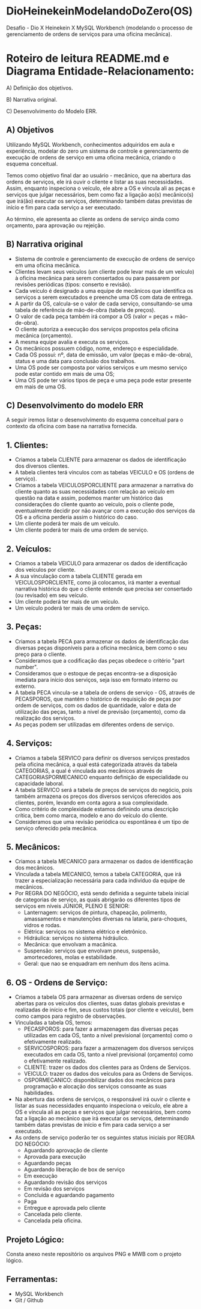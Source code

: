 # DioHeinekeinModelandoDoZero(OS)
Desafio - Dio X Heinekein X MySQL Workbench (modelando o processo de gerenciamento de ordens de serviços para uma oficina mecânica).

# Roteiro de leitura README.md e Diagrama Entidade-Relacionamento:

A) Definição dos objetivos.

B) Narrativa original.

C) Desenvolvimento do Modelo ERR.

## A) Objetivos
Utilizando MySQL Workbench, conhecimentos adquiridos em aula e experiência, modelar do zero um sistema de controle e gerenciamento de execução de ordens de serviço em uma oficina mecânica, criando o esquema conceitual.

Temos como objetivo final dar ao usuário - mecânico, que na abertura das ordens de serviços, ele irá ouvir o cliente e listar as suas necessidades. Assim, enquanto inspeciona o veículo, ele abre a OS e víncula ali as peças e serviços que julgar necessários, bem como faz a ligação ao(s) mecânico(s) que irá(ão) executar os serviços, determinando também datas previstas de início e fim para cada serviço a ser executado.

Ao término, ele apresenta ao cliente as ordens de serviço ainda como orçamento, para aprovação ou rejeição.

## B) Narrativa original

- Sistema de controle e gerenciamento de execução de ordens de serviço em uma oficina mecânica.
- Clientes levam seus veículos (um cliente pode levar mais de um veículo) à oficina mecânica para serem consertados ou para passarem por revisões periódicas (tipos: conserto e revisão).
- Cada veículo é designado a uma equipe de mecânicos que identifica os serviços a serem executados e preenche uma OS com data de entrega.
- A partir da OS, calcula-se o valor de cada serviço, consultando-se uma tabela de referência de mão-de-obra (tabela de preços).
- O valor de cada peça também irá compor a OS (valor = peças + mão-de-obra).
- O cliente autoriza a execução dos serviços propostos pela oficina mecânica (orçamento).
- A mesma equipe avalia e executa os serviços.
- Os mecânicos possuem código, nome, endereço e especialidade.
- Cada OS possui: nº, data de emissão, um valor (peças e mão-de-obra), status e uma data para conclusão dos trabalhos.
- Uma OS pode ser composta por vários serviços e um mesmo serviço pode estar contido em mais de uma OS;
- Uma OS pode ter vários tipos de peça e uma peça pode estar presente em mais de uma OS.

## C) Desenvolvimento do modelo ERR

A seguir iremos listar o desenvolvimento do esquema conceitual para o contexto da oficina com base na narrativa fornecida.

## 1. Clientes:
- Criamos a tabela CLIENTE para armazenar os dados de identificação dos diversos clientes.
- A tabela clientes terá vínculos com as tabelas VEICULO e OS (ordens de serviço).
- Criamos a tabela VEICULOSPORCLIENTE para armazenar a narrativa do cliente quanto as suas necessidades com relação ao veículo em questão na data e assim, podemos manter um histórico das considerações do cliente quanto ao veículo, pois o cliente pode, eventualmente decidir por não avançar com a execução dos serviços da OS e a oficina perderia assim o histórico do caso.
- Um cliente poderá ter mais de um veículo.
- Um cliente poderá ter mais de uma ordem de serviço.
  
## 2. Veículos:
- Criamos a tabela VEICULO para armazenar os dados de identificação dos veículos por cliente.
- A sua vinculação com a tabela CLIENTE gerada em VEICULOSPORCLIENTE, como já colocamos, irá manter a eventual narrativa histórica do que o cliente entende que precisa ser consertado (ou revisado) em seu veículo.
- Um cliente poderá ter mais de um veículo.
- Um veículo poderá ter mais de uma ordem de serviço.

## 3. Peças:
- Criamos a tabela PECA para armazenar os dados de identificação das diversas peças disponíveis para a oficina mecânica, bem como o seu preço para o cliente.
- Consideramos que a codificação das peças obedece o critério "part number".
- Consideramos que o estoque de peças encontra-se a disposição imediata para início dos serviços, seja isso em formato interno ou externo.
- A tabela PECA vincula-se a tabela de ordens de serviço - OS, através de PECASPOROS, que mantém o histórico de requisição de peças por ordem de serviços, com os dados de quantidade, valor e data de utilização das peças, tanto a nivel de previsão (orçamento), como da realização dos serviços.
- As peças podem ser utilizadas em diferentes ordens de serviço.
  
## 4. Serviços:
- Criamos a tabela SERVICO para definir os diversos serviços prestados pela oficina mecânica, a qual está categorizada através da tabela CATEGORIAS, a qual é vinculada aos mecânicos através de CATEGORIASPORMECANICO enquanto definição de especialidade ou capacidade laboral.
- A tabela SERVICO será a tabela de preços de serviços do negócio, pois também armazena os preços dos diversos serviços oferecidos aos clientes, porém, levando em conta agora a sua complexidade.
- Como critério de complexidade estamos definindo uma descrição crítica, bem como marca, modelo e ano do veículo do cliente.
- Consideramos que uma revisão periódica ou espontânea é um tipo de serviço oferecido pela mecânica.

## 5. Mecânicos:
- Criamos a tabela MECANICO para armazenar os dados de identificação dos mecânicos.
- Vinculada a tabela MECANICO, temos a tabela CATEGORIA, que irá trazer a especialização necessária para cada indivíduo da equipe de mecânicos.
- Por REGRA DO NEGÓCIO, está sendo definida a seguinte tabela inicial de categorias de serviço, as quais abrigarão os diferentes tipos de serviços em níveis JÚNIOR, PLENO E SENIOR:
  - Lanternagem: serviços de pintura, chapeação, polimento, amassamentos e manutenções diversas na lataria, para-choques, vidros e rodas.
  - Elétrica: serviços no sistema elétrico e eletrônico.
  - Hidráulica: serviços no sistema hidráulico.
  - Mecânica: que envolvam a macânica.
  - Suspensão: serviços que envolvam pneus, suspensão, amortecedores, molas e estabilidade.
  - Geral: que nao se enquadram em nenhum dos ítens acima. 

## 6. OS - Ordens de Serviço:
- Criamos a tabela OS para armazenar as diversas ordens de serviço abertas para os veículos dos clientes, suas datas globais previstas e realizadas de início e fim, seus custos totais (por cliente e veículo), bem como campos para registro de observações.
- Vinculadas a tabela OS, temos:
  - PECASPOROS: para fazer a armazenagem das diversas peças utilizadas em cada OS, tanto a nível previsional (orçamento) como o efetivamente realizado.
  - SERVICOSPOROS: para fazer a armazenagem dos diversos serviços executados em cada OS, tanto a nível previsional (orçamento) como o efetivamente realizado.
  - CLIENTE: trazer os dados dos clientes para as Ordens de Serviços.
  - VEICULO: trazer os dados dos veículos para as Ordens de Serviços.
  - OSPORMECANICO: disponibilizar dados dos mecânicos para programação e alocação dos serviços consoante as suas habilidades.
- Na abertura das ordens de serviços, o responsável irá ouvir o cliente e listar as suas necessidades enquanto inspeciona o veículo, ele abre a OS e víncula ali as peças e serviços que julgar necessários, bem como faz a ligação ao mecânico que irá executar os serviços, determinando também datas previstas de início e fim para cada serviço a ser executado.
- As ordens de serviço poderão ter os seguintes status iniciais por REGRA DO NEGÓCIO:
  - Aguardando aprovação de cliente
  - Aprovada para execução
  - Aguardando peças
  - Aguardando liberação de box de serviço
  - Em execução
  - Aguardando revisão dos serviços
  - Em revisão dos serviços
  - Concluída e aguardando pagamento
  - Paga
  - Entregue e aprovada pelo cliente
  - Cancelada pelo cliente.
  - Cancelada pela oficina.

## Projeto Lógico:

Consta anexo neste repositório os arquivos PNG e MWB com o projeto lógico.

## Ferramentas:

- MySQL Workbench
- Git / Github
